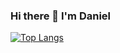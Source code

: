 ### Hi there 👋 I'm Daniel

[![Top Langs](https://github-readme-stats.vercel.app/api/top-langs/?username=0wf)](https://github.com/anuraghazra/github-readme-stats)

<!--
**0wf/0wf** is a ✨ _special_ ✨ repository because its `README.md` (this file) appears on your GitHub profile.

Here are some ideas to get you started:

- 🔭 I’m currently working on ...
- 🌱 I’m currently learning ...
- 👯 I’m looking to collaborate on ...
- 🤔 I’m looking for help with ...
- 💬 Ask me about ...
- 📫 How to reach me: ...
- 😄 Pronouns: ...
- ⚡ Fun fact: ...
-->
